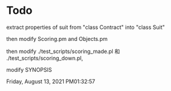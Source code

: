 # Todo 

extract properties of suit from "class Contract" into "class Suit"

then modify Scoring.pm and Objects.pm

then modify  ./test_scripts/scoring_made.pl 和 ./test_scripts/scoring_down.pl, 

modify SYNOPSIS

Friday, August 13, 2021 PM01:32:57 
